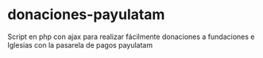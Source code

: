 # donaciones-payulatam
Script en php con ajax para realizar fácilmente donaciones a fundaciones e Iglesias con la pasarela de pagos payulatam

